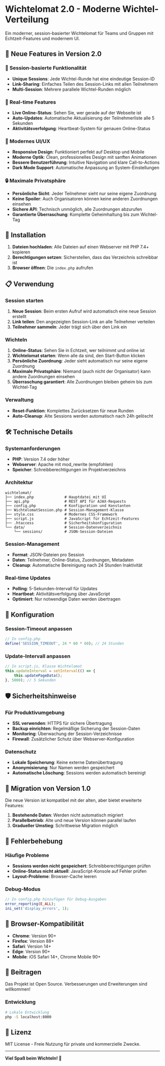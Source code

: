 # Wichtelomat 2.0 - Moderne Wichtel-Verteilung

Ein moderner, session-basierter Wichtelomat für Teams und Gruppen mit Echtzeit-Features und modernem UI.

## 🎯 Neue Features in Version 2.0

### 🔗 Session-basierte Funktionalität
- **Unique Sessions**: Jede Wichtel-Runde hat eine eindeutige Session-ID
- **Link-Sharing**: Einfaches Teilen des Session-Links mit allen Teilnehmern
- **Multi-Session**: Mehrere parallele Wichtel-Runden möglich

### 👥 Real-time Features
- **Live Online-Status**: Sehen Sie, wer gerade auf der Webseite ist
- **Auto-Updates**: Automatische Aktualisierung der Teilnehmerliste alle 5 Sekunden
- **Aktivitätsverfolgung**: Heartbeat-System für genauen Online-Status

### 🎨 Modernes UI/UX
- **Responsive Design**: Funktioniert perfekt auf Desktop und Mobile
- **Moderne Optik**: Clean, professionelles Design mit sanften Animationen
- **Bessere Benutzerführung**: Intuitive Navigation und klare Call-to-Actions
- **Dark Mode Support**: Automatische Anpassung an System-Einstellungen

### 🔒 Maximale Privatsphäre
- **Persönliche Sicht**: Jeder Teilnehmer sieht nur seine eigene Zuordnung
- **Keine Spoiler**: Auch Organisatoren können keine anderen Zuordnungen einsehen
- **Sichere API**: Technisch unmöglich, alle Zuordnungen abzurufen
- **Garantierte Überraschung**: Komplette Geheimhaltung bis zum Wichtel-Tag

## 🚀 Installation

1. **Dateien hochladen**: Alle Dateien auf einen Webserver mit PHP 7.4+ kopieren
2. **Berechtigungen setzen**: Sicherstellen, dass das Verzeichnis schreibbar ist
3. **Browser öffnen**: Die `index.php` aufrufen

## 📋 Verwendung

### Session starten
1. **Neue Session**: Beim ersten Aufruf wird automatisch eine neue Session erstellt
2. **Link teilen**: Den angezeigten Session-Link an alle Teilnehmer verteilen
3. **Teilnehmer sammeln**: Jeder trägt sich über den Link ein

### Wichteln
1. **Online-Status**: Sehen Sie in Echtzeit, wer teilnimmt und online ist
2. **Wichtelomat starten**: Wenn alle da sind, den Start-Button klicken
3. **Persönliche Zuordnung**: Jeder sieht automatisch nur seine eigene Zuordnung
4. **Maximale Privatsphäre**: Niemand (auch nicht der Organisator) kann andere Zuordnungen einsehen
5. **Überraschung garantiert**: Alle Zuordnungen bleiben geheim bis zum Wichtel-Tag

### Verwaltung
- **Reset-Funktion**: Komplettes Zurücksetzen für neue Runden
- **Auto-Cleanup**: Alte Sessions werden automatisch nach 24h gelöscht

## 🛠 Technische Details

### Systemanforderungen
- **PHP**: Version 7.4 oder höher
- **Webserver**: Apache mit mod_rewrite (empfohlen)
- **Speicher**: Schreibberechtigungen im Projektverzeichnis

### Architektur
```
wichtelomat/
├── index.php              # Hauptdatei mit UI
├── api.php                # REST API für AJAX-Requests
├── config.php             # Konfiguration und Konstanten
├── WichtelomatSession.php # Session-Management-Klasse
├── style.css              # Modernes CSS-Framework
├── script.js              # JavaScript für Echtzeit-Features
├── .htaccess              # Sicherheitskonfiguration
└── data/                  # Session-Datenverzeichnis
    └── sessions/          # JSON-Session-Dateien
```

### Session-Management
- **Format**: JSON-Dateien pro Session
- **Daten**: Teilnehmer, Online-Status, Zuordnungen, Metadaten
- **Cleanup**: Automatische Bereinigung nach 24 Stunden Inaktivität

### Real-time Updates
- **Polling**: 5-Sekunden-Intervall für Updates
- **Heartbeat**: Aktivitätsverfolgung über JavaScript
- **Optimiert**: Nur notwendige Daten werden übertragen

## 🔧 Konfiguration

### Session-Timeout anpassen
```php
// In config.php
define('SESSION_TIMEOUT', 24 * 60 * 60); // 24 Stunden
```

### Update-Intervall anpassen
```javascript
// In script.js, Klasse Wichtelomat
this.updateInterval = setInterval(() => {
    this.updatePageData();
}, 5000); // 5 Sekunden
```

## 🛡️ Sicherheitshinweise

### Für Produktivumgebung
- **SSL verwenden**: HTTPS für sichere Übertragung
- **Backup einrichten**: Regelmäßige Sicherung der Session-Daten
- **Monitoring**: Überwachung der Session-Verzeichnisse
- **Firewall**: Zusätzlicher Schutz über Webserver-Konfiguration

### Datenschutz
- **Lokale Speicherung**: Keine externe Datenübertragung
- **Anonymisierung**: Nur Namen werden gespeichert
- **Automatische Löschung**: Sessions werden automatisch bereinigt

## 🔄 Migration von Version 1.0

Die neue Version ist kompatibel mit der alten, aber bietet erweiterte Features:

1. **Bestehende Daten**: Werden nicht automatisch migriert
2. **Parallelbetrieb**: Alte und neue Version können parallel laufen
3. **Gradueller Umstieg**: Schrittweise Migration möglich

## 🐛 Fehlerbehebung

### Häufige Probleme
- **Sessions werden nicht gespeichert**: Schreibberechtigungen prüfen
- **Online-Status nicht aktuell**: JavaScript-Konsole auf Fehler prüfen
- **Layout-Probleme**: Browser-Cache leeren

### Debug-Modus
```php
// In config.php hinzufügen für Debug-Ausgaben
error_reporting(E_ALL);
ini_set('display_errors', 1);
```

## 📱 Browser-Kompatibilität

- **Chrome**: Version 90+
- **Firefox**: Version 88+
- **Safari**: Version 14+
- **Edge**: Version 90+
- **Mobile**: iOS Safari 14+, Chrome Mobile 90+

## 🤝 Beitragen

Das Projekt ist Open Source. Verbesserungen und Erweiterungen sind willkommen!

### Entwicklung
```bash
# Lokale Entwicklung
php -S localhost:8000
```

## 📄 Lizenz

MIT License - Freie Nutzung für private und kommerzielle Zwecke.

---

**Viel Spaß beim Wichteln! 🎁**